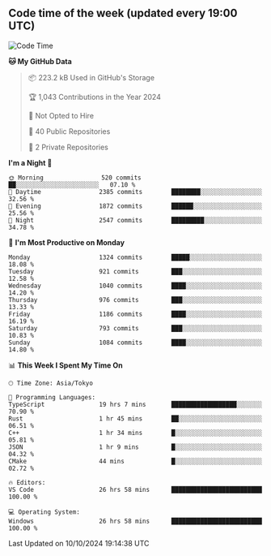 ## Code time of the week (updated every 19:00 UTC)

<!--START_SECTION:waka-->
![Code Time](http://img.shields.io/badge/Code%20Time-3%2C762%20hrs%2055%20mins-blue)

**🐱 My GitHub Data** 

> 📦 223.2 kB Used in GitHub's Storage 
 > 
> 🏆 1,043 Contributions in the Year 2024
 > 
> 🚫 Not Opted to Hire
 > 
> 📜 40 Public Repositories 
 > 
> 🔑 2 Private Repositories 
 > 
**I'm a Night 🦉** 

```text
🌞 Morning                520 commits         ██░░░░░░░░░░░░░░░░░░░░░░░   07.10 % 
🌆 Daytime                2385 commits        ████████░░░░░░░░░░░░░░░░░   32.56 % 
🌃 Evening                1872 commits        ██████░░░░░░░░░░░░░░░░░░░   25.56 % 
🌙 Night                  2547 commits        █████████░░░░░░░░░░░░░░░░   34.78 % 
```
📅 **I'm Most Productive on Monday** 

```text
Monday                   1324 commits        █████░░░░░░░░░░░░░░░░░░░░   18.08 % 
Tuesday                  921 commits         ███░░░░░░░░░░░░░░░░░░░░░░   12.58 % 
Wednesday                1040 commits        ████░░░░░░░░░░░░░░░░░░░░░   14.20 % 
Thursday                 976 commits         ███░░░░░░░░░░░░░░░░░░░░░░   13.33 % 
Friday                   1186 commits        ████░░░░░░░░░░░░░░░░░░░░░   16.19 % 
Saturday                 793 commits         ███░░░░░░░░░░░░░░░░░░░░░░   10.83 % 
Sunday                   1084 commits        ████░░░░░░░░░░░░░░░░░░░░░   14.80 % 
```


📊 **This Week I Spent My Time On** 

```text
🕑︎ Time Zone: Asia/Tokyo

💬 Programming Languages: 
TypeScript               19 hrs 7 mins       ██████████████████░░░░░░░   70.90 % 
Rust                     1 hr 45 mins        ██░░░░░░░░░░░░░░░░░░░░░░░   06.51 % 
C++                      1 hr 34 mins        █░░░░░░░░░░░░░░░░░░░░░░░░   05.81 % 
JSON                     1 hr 9 mins         █░░░░░░░░░░░░░░░░░░░░░░░░   04.32 % 
CMake                    44 mins             █░░░░░░░░░░░░░░░░░░░░░░░░   02.72 % 

🔥 Editors: 
VS Code                  26 hrs 58 mins      █████████████████████████   100.00 % 

💻 Operating System: 
Windows                  26 hrs 58 mins      █████████████████████████   100.00 % 
```


 Last Updated on 10/10/2024 19:14:38 UTC
<!--END_SECTION:waka-->